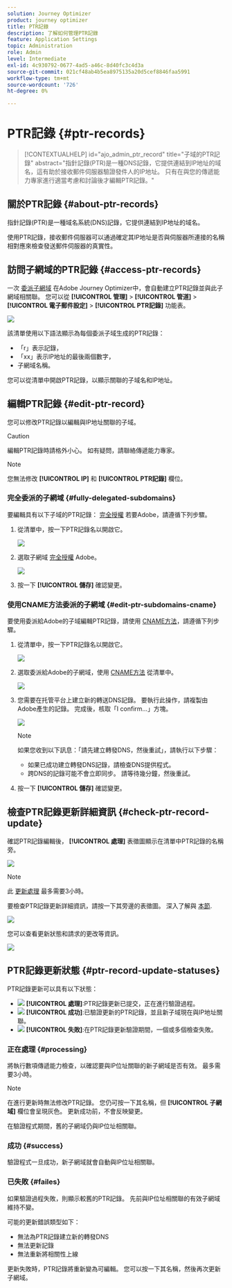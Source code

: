 ```yaml
---
solution: Journey Optimizer
product: journey optimizer
title: PTR記錄
description: 了解如何管理PTR記錄
feature: Application Settings
topic: Administration
role: Admin
level: Intermediate
exl-id: 4c930792-0677-4ad5-a46c-8d40fc3c4d3a
source-git-commit: 021cf48ab4b5ea8975135a20d5cef8846faa5991
workflow-type: tm+mt
source-wordcount: '726'
ht-degree: 0%

---
```


# PTR記錄 {#ptr-records}

>[!CONTEXTUALHELP]
>id="ajo_admin_ptr_record"
>title="子域的PTR記錄"
>abstract="指針記錄(PTR)是一種DNS記錄，它提供連結到IP地址的域名，這有助於接收郵件伺服器驗證發件人的IP地址。 只有在與您的傳遞能力專家進行適當考慮和討論後才編輯PTR記錄。"

## 關於PTR記錄 {#about-ptr-records}

指針記錄(PTR)是一種域名系統(DNS)記錄，它提供連結到IP地址的域名。

使用PTR記錄，接收郵件伺服器可以通過確定其IP地址是否與伺服器所連接的名稱相對應來檢查發送郵件伺服器的真實性。

## 訪問子網域的PTR記錄 {#access-ptr-records}

一次 [委派子網域](delegate-subdomain.md) 在Adobe Journey Optimizer中，會自動建立PTR記錄並與此子網域相關聯。 您可以從 **[!UICONTROL 管理]** > **[!UICONTROL 管道]** > **[!UICONTROL 電子郵件設定]** > **[!UICONTROL PTR記錄]** 功能表。

![](assets/ptr-records.png)

該清單使用以下語法顯示為每個委派子域生成的PTR記錄：

* 「r」表示記錄，
* 「xx」表示IP地址的最後兩個數字，
* 子網域名稱。

您可以從清單中開啟PTR記錄，以顯示關聯的子域名和IP地址。

## 編輯PTR記錄 {#edit-ptr-record}

您可以修改PTR記錄以編輯與IP地址關聯的子域。

>[!CAUTION]
>
>編輯PTR記錄時請格外小心。 如有疑問，請聯絡傳遞能力專家。<!--why?-->

>[!NOTE]
>
>您無法修改 **[!UICONTROL IP]** 和 **[!UICONTROL PTR記錄]** 欄位。

### 完全委派的子網域 {#fully-delegated-subdomains}

要編輯具有以下子域的PTR記錄： [完全授權](delegate-subdomain.md#full-subdomain-delegation) 若要Adobe，請遵循下列步驟。

1. 從清單中，按一下PTR記錄名以開啟它。

   ![](assets/ptr-record-select.png)

1. 選取子網域 [完全授權](delegate-subdomain.md#full-subdomain-delegation) Adobe。

   ![](assets/ptr-record-subdomain.png)

1. 按一下 **[!UICONTROL 儲存]** 確認變更。

### 使用CNAME方法委派的子網域 {#edit-ptr-subdomains-cname}

要使用委派給Adobe的子域編輯PTR記錄，請使用 [CNAME方法](delegate-subdomain.md#cname-subdomain-delegation)，請遵循下列步驟。

1. 從清單中，按一下PTR記錄名以開啟它。

   ![](assets/ptr-record-select-cname.png)

1. 選取委派給Adobe的子網域，使用 [CNAME方法](delegate-subdomain.md#cname-subdomain-delegation) 從清單中。

   ![](assets/ptr-record-subdomain-cname.png)

1. 您需要在托管平台上建立新的轉送DNS記錄。 要執行此操作，請複製由Adobe產生的記錄。 完成後，核取「I confirm...」方塊。

   ![](assets/ptr-record-subdomain-confirm.png)

   >[!NOTE]
   >
   >如果您收到以下訊息：「請先建立轉發DNS，然後重試」，請執行以下步驟：
   >   * 如果已成功建立轉發DNS記錄，請檢查DNS提供程式。
   >   * 跨DNS的記錄可能不會立即同步。 請等待幾分鐘，然後重試。


1. 按一下 **[!UICONTROL 儲存]** 確認變更。

## 檢查PTR記錄更新詳細資訊 {#check-ptr-record-update}

確認PTR記錄編輯後， **[!UICONTROL 處理]** 表徵圖顯示在清單中PTR記錄的名稱旁。

![](assets/ptr-record-updating.png)

>[!NOTE]
>
>此 [更新處理](#processing) 最多需要3小時。

要檢查PTR記錄更新詳細資訊，請按一下其旁邊的表徵圖。 深入了解與 [本節](#ptr-record-update-statuses).

![](assets/ptr-record-recent-update.png)

您可以查看更新狀態和請求的更改等資訊。

![](assets/ptr-record-updates.png)

## PTR記錄更新狀態 {#ptr-record-update-statuses}

PTR記錄更新可以具有以下狀態：

* ![](assets/do-not-localize/ptr-record-processing.png) **[!UICONTROL 處理]**:PTR記錄更新已提交，正在進行驗證過程。
* ![](assets/do-not-localize/ptr-record-success.png) **[!UICONTROL 成功]**:已驗證更新的PTR記錄，並且新子域現在與IP地址關聯。
* ![](assets/do-not-localize/ptr-record-failed.png) **[!UICONTROL 失敗]**:在PTR記錄更新驗證期間，一個或多個檢查失敗。

### 正在處理 {#processing}

將執行數項傳遞能力檢查，以確認要與IP位址關聯的新子網域是否有效。 最多需要3小時。

>[!NOTE]
>
>在進行更新時無法修改PTR記錄。 您仍可按一下其名稱，但 **[!UICONTROL 子網域]** 欄位會呈現灰色。 更新成功前，不會反映變更。

在驗證程式期間，舊的子網域仍與IP位址相關聯。

### 成功 {#success}

驗證程式一旦成功，新子網域就會自動與IP位址相關聯。

### 已失敗 {#failes}

如果驗證過程失敗，則顯示較舊的PTR記錄。 先前與IP位址相關聯的有效子網域維持不變。

可能的更新錯誤類型如下：
* 無法為PTR記錄建立新的轉發DNS
* 無法更新記錄
* 無法重新將相關性上線

更新失敗時，PTR記錄將重新變為可編輯。 您可以按一下其名稱，然後再次更新子網域。
